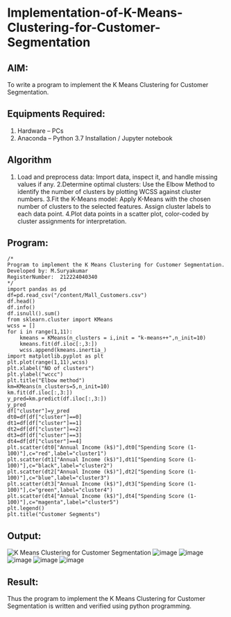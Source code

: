 # Implementation-of-K-Means-Clustering-for-Customer-Segmentation

## AIM:
To write a program to implement the K Means Clustering for Customer Segmentation.

## Equipments Required:
1. Hardware – PCs
2. Anaconda – Python 3.7 Installation / Jupyter notebook

## Algorithm
1. Load and preprocess data: Import data, inspect it, and handle missing values if any.
2.Determine optimal clusters: Use the Elbow Method to identify the number of clusters by plotting WCSS against cluster numbers.
3.Fit the K-Means model: Apply K-Means with the chosen number of clusters to the selected features. Assign cluster labels to each data point.
4.Plot data points in a scatter plot, color-coded by cluster assignments for interpretation. 

## Program:
```
/*
Program to implement the K Means Clustering for Customer Segmentation.
Developed by: M.Suryakumar
RegisterNumber:  212224040340
*/
import pandas as pd
df=pd.read_csv("/content/Mall_Customers.csv")
df.head()
df.info()
df.isnull().sum()
from sklearn.cluster import KMeans
wcss = []
for i in range(1,11):
    kmeans = KMeans(n_clusters = i,init = "k-means++",n_init=10)
    kmeans.fit(df.iloc[:,3:])
    wcss.append(kmeans.inertia_)
import matplotlib.pyplot as plt
plt.plot(range(1,11),wcss)
plt.xlabel("NO of clusters")
plt.ylabel("wccc")
plt.title("Elbow method")
km=KMeans(n_clusters=5,n_init=10)
km.fit(df.iloc[:,3:])
y_pred=km.predict(df.iloc[:,3:])
y_pred
df["cluster"]=y_pred
dt0=df[df["cluster"]==0]
dt1=df[df["cluster"]==1]
dt2=df[df["cluster"]==2]
dt3=df[df["cluster"]==3]
dt4=df[df["cluster"]==4]
plt.scatter(dt0["Annual Income (k$)"],dt0["Spending Score (1-100)"],c="red",label="cluster1")
plt.scatter(dt1["Annual Income (k$)"],dt1["Spending Score (1-100)"],c="black",label="cluster2")
plt.scatter(dt2["Annual Income (k$)"],dt2["Spending Score (1-100)"],c="blue",label="cluster3")
plt.scatter(dt3["Annual Income (k$)"],dt3["Spending Score (1-100)"],c="green",label="cluster4")
plt.scatter(dt4["Annual Income (k$)"],dt4["Spending Score (1-100)"],c="magenta",label="cluster5")
plt.legend()
plt.title("Customer Segments")
```

## Output:
![K Means Clustering for Customer Segmentation](sam.png)
![image](https://github.com/user-attachments/assets/253b80f2-917b-4a0b-9d55-64f65ca1bf0b)
![image](https://github.com/user-attachments/assets/7c7be0ed-8b30-4540-8e3c-608dd31964e6)
![image](https://github.com/user-attachments/assets/d56f294a-8ea8-41ba-9b06-036e6333b7b5)
![image](https://github.com/user-attachments/assets/2ced940d-d71e-4f1f-854c-ed86fe7dc4b7)
![image](https://github.com/user-attachments/assets/931f1735-cbc0-4ae0-af57-240f36fce3fb)


## Result:
Thus the program to implement the K Means Clustering for Customer Segmentation is written and verified using python programming.
